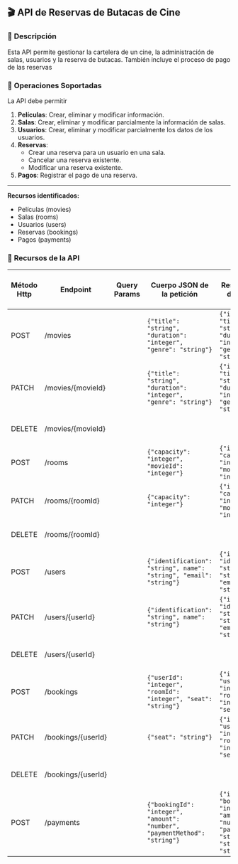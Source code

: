 ## 🎬 **API de Reservas de Butacas de Cine**

### 📌 **Descripción**
Esta API permite gestionar la cartelera de un cine, la administración de salas, usuarios y la reserva de butacas. También incluye el proceso de pago de las reservas

### 📌 **Operaciones Soportadas**
La API debe permitir
1. **Películas**: Crear, eliminar y modificar información.
2. **Salas**: Crear, eliminar y modificar parcialmente la información de salas.
3. **Usuarios**: Crear, eliminar y modificar parcialmente los datos de los usuarios.
4. **Reservas**:
    - Crear una reserva para un usuario en una sala.
    - Cancelar una reserva existente.
    - Modificar una reserva existente.
5. **Pagos**: Registrar el pago de una reserva.

---
**Recursos identificados:**
- Películas (movies)
- Salas (rooms)
- Usuarios (users)
- Reservas (bookings)
- Pagos (payments)

### 📌 **Recursos de la API**

| Método Http | Endpoint           | Query Params | Cuerpo JSON de la petición                                                | Respuesta JSON de la petición                                                                                  | Códigos HTTP de respuesta posibles |
|-------------|--------------------|--------------|---------------------------------------------------------------------------|----------------------------------------------------------------------------------------------------------------|------------------------------------|
| POST        | /movies            |              | `{"title": "string", "duration": "integer", "genre": "string"}`           | `{"id": "integer", "title": "string", "duration": "integer", "genre": "string"}`                               | 201 Created, 400 Bad Request       |
| PATCH       | /movies/{movieId}  |              | `{"title": "string", "duration": "integer", "genre": "string"}`           | `{"id": "integer", "title": "string", "duration": "integer", "genre": "string"}`                               | 200 OK, 404 NotFound               |
| DELETE      | /movies/{movieId}  |              |                                                                           |                                                                                                                | 200 OK, 404 Not Found              |
| POST        | /rooms             |              | `{"capacity": "integer", "movieId": "integer"}`                           | `{"id": "integer", "capacity": "integer", "movieId": "integer"}`                                               | 201 Created, 400 Bad Request       |
| PATCH       | /rooms/{roomId}    |              | `{"capacity": "integer"}`                                                 | `{"id": "integer", "capacity": "integer", "movieId": "integer"}`                                               | 200 OK, 404 Not Found              |
| DELETE      | /rooms/{roomId}    |              |                                                                           |                                                                                                                | 200 OK, 404 Not Found              |
| POST        | /users             |              | `{"identification": "string", name": "string", "email": "string"}`        | `{"id": "integer", "identification": "string", "name": "string", "email": "string"}`                           | 201 Created, 400 Bad Request       |
| PATCH       | /users/{userId}    |              | `{"identification": "string", name": "string"}`                           | `{"id": "integer", "identification": "string", "name": "string", "email": "string"}`                           | 200 OK, 404 Not Found              |
| DELETE      | /users/{userId}    |              |                                                                           |                                                                                                                | 200 OK, 404 Not Found              |
| POST        | /bookings          |              | `{"userId": "integer", "roomId": "integer", "seat": "string"}`            | `{"id": "integer", "userId": "integer", "roomId": "integer", "seat": "string"}`                                | 201 Created, 400 Bad Request       |
| PATCH       | /bookings/{userId} |              | `{"seat": "string"}`                                                      | `{"id": "integer", "userId": "integer", "roomId": "integer", "sear": "string"}`                                | 200 OK, 404 Not Found              |
| DELETE      | /bookings/{userId} |              |                                                                           |                                                                                                                | 200 OK, 404 Not Found              |
| POST        | /payments          |              | `{"bookingId": "integer", "amount": "number", "paymentMethod": "string"}` | `{"id": "integer", "bookingId": "integer", "amount": "number", "paymentMethod": "string", "status": "string"}` | 201 Created, 400 Bad Request       |



